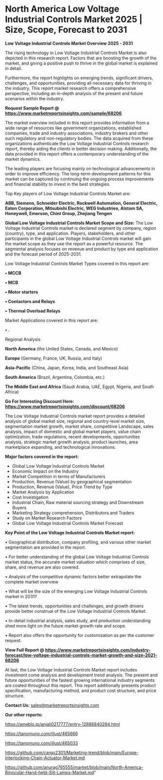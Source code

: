 # North America Low Voltage Industrial Controls Market 2025 | Size, Scope, Forecast to 2031

<Strong> Low Voltage Industrial Controls Market Overview 2025 - 2031</strong>

The rising technology in Low Voltage Industrial Controls Market is also depicted in this research report. Factors that are boosting the growth of the market, and giving a positive push to thrive in the global market is explained in detail.

Furthermore, the report highlights on emerging trends, significant drivers, challenges, and opportunities, providing all necessary data for thriving in the industry. This report market research offers a comprehensive perspective, including an in-depth analysis of the present and future scenarios within the industry.

<strong>Request Sample Report @ <a href=https://www.marketreportsinsights.com/sample/68206>https://www.marketreportsinsights.com/sample/68206</a></strong>

The market overview included in this report provides information from a wide range of resources like government organizations, established companies, trade and industry associations, industry brokers and other such regulatory and non-regulatory bodies. The data acquired from these organizations authenticate the Low Voltage Industrial Controls research report, thereby aiding the clients in better decision making. Additionally, the data provided in this report offers a contemporary understanding of the market dynamics.

The leading players are focusing mainly on technological advancements in order to improve efficiency. The long-term development patterns for this market can be captured by continuing the ongoing process improvements and financial stability to invest in the best strategies.

Top Key players of Low Voltage Industrial Controls Market are:

<strong>ABB, Siemens, Schneider Electric, Rockwell Automation, General Electric, Eaton Corporation, Mitsubishi Electric, WEG Industries, Alstom SA, Honeywell, Emerson, Chint Group, Zhejiang Tengen</strong>

<strong><b>Global Low Voltage Industrial Controls Market Scope and Size:</b></strong>
The Low Voltage Industrial Controls market is declared segment by company, region (country), type, and application. Players, stakeholders, and other participants in the global Low Voltage Industrial Controls market will gain the market scope as they use the report as a powerful resource. The segmental analysis focuses on revenue and product by type and application and the forecast period of 2025-2031.

Low Voltage Industrial Controls Market Types covered in this report are:

<strong>• MCCB

• MCB

• Motor starters

• Contactors and Relays

• Thermal Overload Relays</strong>

Market Applications covered in this report are:

<strong>• .</strong> 

Regional Analysis

<strong>North America</strong> (the United States, Canada, and Mexico)

<strong>Europe</strong> (Germany, France, UK, Russia, and Italy)

<strong>Asia-Pacific</strong> (China, Japan, Korea, India, and Southeast Asia)

<strong>South America</strong> (Brazil, Argentina, Colombia, etc.)

<strong>The Middle East and Africa</strong> (Saudi Arabia, UAE, Egypt, Nigeria, and South Africa)

<strong>Go For Interesting Discount Here: <a href=https://www.marketreportsinsights.com/discount/68206>https://www.marketreportsinsights.com/discount/68206</a></strong>

The Low Voltage Industrial Controls market report provides a detailed analysis of global market size, regional and country-level market size, segmentation market growth, market share, competitive Landscape, sales analysis, impact of domestic and global market players, value chain optimization, trade regulations, recent developments, opportunities analysis, strategic market growth analysis, product launches, area marketplace expanding, and technological innovations.

<strong><b>Major factors covered in the report:</b></strong>
<ul>
  <li>Global Low Voltage Industrial Controls Market </li>
  <li>Economic Impact on the Industry</li>
  <li>Market Competition in terms of Manufacturers</li>
  <li>Production, Revenue (Value) by geographical segmentation</li>
  <li>Production, Revenue (Value), Price Trend by Type</li>
  <li>Market Analysis by Application</li>
  <li>Cost Investigation</li>
  <li>Industrial Chain, Raw material sourcing strategy and Downstream Buyers</li>
  <li>Marketing Strategy comprehension, Distributors and Traders</li>
  <li>Study on Market Research Factors</li>
  <li>Global Low Voltage Industrial Controls Market Forecast</li>
</ul>

<strong><b>Key Point of the Low Voltage Industrial Controls Market report:</b></strong>

• Geographical distribution, company profiling, and various other market segmentation are provided in the report.

• For better understanding of the global Low Voltage Industrial Controls market status, the accurate market valuation which comprises of size, share, and revenue are also covered.

• Analysis of the competitive dynamic factors better extrapolate the complete market overview

• What will be the size of the emerging Low Voltage Industrial Controls market in 2031?

• The latest trends, opportunities and challenges, and growth drivers provide better construal of the Low Voltage Industrial Controls Market.

• In-detail industrial analysis, sales study, and production understanding shed more light on the future market growth rate and scope.

• Report also offers the opportunity for customization as per the customer request.

<strong><b>View Full Report @ <a href=https://www.marketreportsinsights.com/industry-forecast/low-voltage-industrial-controls-market-growth-and-size-2021-68206>https://www.marketreportsinsights.com/industry-forecast/low-voltage-industrial-controls-market-growth-and-size-2021-68206</a></b></strong>


At last, the Low Voltage Industrial Controls Market report includes investment come analysis and development trend analysis. The present and future opportunities of the fastest growing international industry segments are coated throughout this report. This report additionally presents product specification, manufacturing method, and product cost structure, and price structure.

<strong>Contact Us:</strong>
sales@marketreportsinsights.com

<strong>Our other reports:</strong>

<a href=https://ameblo.jp/anjali0217777/entry-12886840284.html>https://ameblo.jp/anjali0217777/entry-12886840284.html</a>

<a href=https://tanomuno.com/illust/465666>https://tanomuno.com/illust/465666</a>

<a href=https://tanomuno.com/illust/465033>https://tanomuno.com/illust/465033</a>

<a href=https://github.com/cargo2301/Marketing-trend/blob/main/Europe-Interlocking-Chain-Actuator-Market.md>https://github.com/cargo2301/Marketing-trend/blob/main/Europe-Interlocking-Chain-Actuator-Market.md</a>

<a href=https://github.com/anurag765555/market/blob/main/North-America-Binocular-Hand-held-Slit-Lamps-Market.md>https://github.com/anurag765555/market/blob/main/North-America-Binocular-Hand-held-Slit-Lamps-Market.md</a>"
